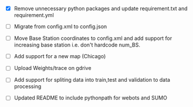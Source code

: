 - [X] Remove unnecessary python packages and update requirement.txt and requirement.yml 

- [ ] Migrate from config.xml to config.json

- [ ] Move Base Station coordinates to config.xml and add support for increasing base station i.e. don't hardcode num_BS.

- [ ] Add support for a new map (Chicago)

- [ ] Upload Weights/trace on gdrive

- [ ] Add support for spliting data into train,test and validation to data processing

- [ ] Updated README to include pythonpath for webots and SUMO
